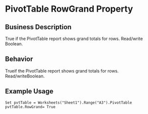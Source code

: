 # PivotTable RowGrand Property

## Business Description
True if the PivotTable report shows grand totals for rows. Read/write Boolean.

## Behavior
Trueif the PivotTable report shows grand totals for rows. Read/writeBoolean.

## Example Usage
```vba
Set pvtTable = Worksheets("Sheet1").Range("A3").PivotTable 
pvtTable.RowGrand= True
```